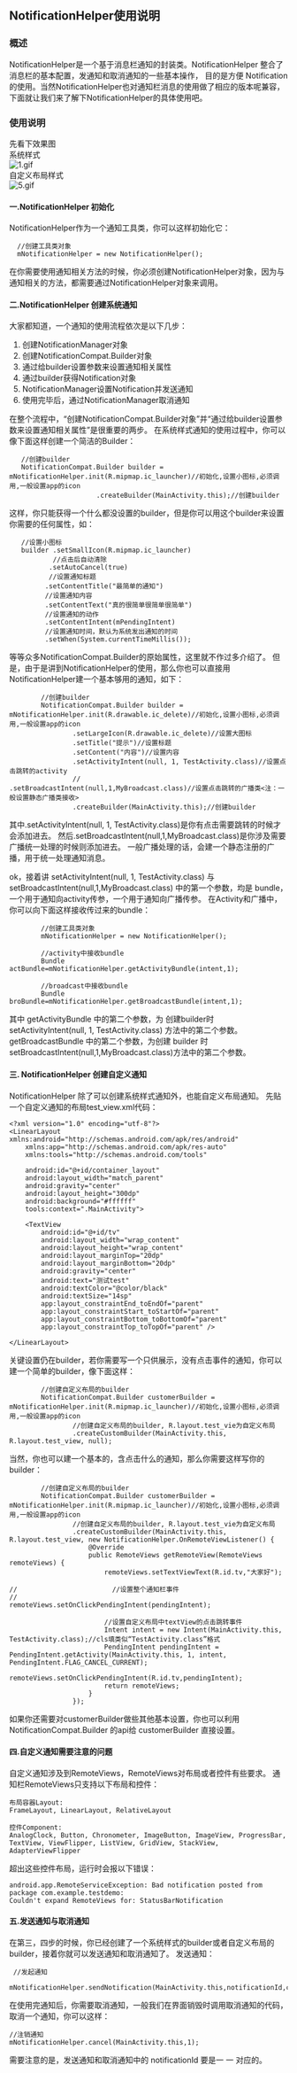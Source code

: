 ## NotificationHelper使用说明

### 概述
NotificationHelper是一个基于消息栏通知的封装类。NotificationHelper 整合了消息栏的基本配置，发通知和取消通知的一些基本操作，
目的是方便 Notification 的使用。当然NotificationHelper也对通知栏消息的使用做了相应的版本呢兼容，下面就让我们来了解下NotificationHelper的具体使用吧。

### 使用说明
先看下效果图  
系统样式  
![1.gif](https://upload-images.jianshu.io/upload_images/6127340-7f66c7ae03451d06.gif?imageMogr2/auto-orient/strip)  
自定义布局样式  
![5.gif](https://upload-images.jianshu.io/upload_images/6127340-3626f91420326101.gif?imageMogr2/auto-orient/strip)  

#### 一.NotificationHelper 初始化
NotificationHelper作为一个通知工具类，你可以这样初始化它：
```
  //创建工具类对象
  mNotificationHelper = new NotificationHelper();
```
在你需要使用通知相关方法的时候，你必须创建NotificationHelper对象，因为与通知相关的方法，都需要通过NotificationHelper对象来调用。
#### 二.NotificationHelper 创建系统通知
大家都知道，一个通知的使用流程依次是以下几步：
1. 创建NotificationManager对象
2. 创建NotificationCompat.Builder对象
3. 通过给builder设置参数来设置通知相关属性
4. 通过builder获得Notification对象
5. NotificationManager设置Notification并发送通知
6. 使用完毕后，通过NotificationManager取消通知

在整个流程中，“创建NotificationCompat.Builder对象”并“通过给builder设置参数来设置通知相关属性”是很重要的两步。
在系统样式通知的使用过程中，你可以像下面这样创建一个简洁的Builder：
```
   //创建builder
   NotificationCompat.Builder builder = mNotificationHelper.init(R.mipmap.ic_launcher)//初始化,设置小图标,必须调用,一般设置app的icon
                      .createBuilder(MainActivity.this);//创建builder
```
这样，你只能获得一个什么都没设置的builder，但是你可以用这个builder来设置你需要的任何属性，如：
```
   //设置小图标
   builder .setSmallIcon(R.mipmap.ic_launcher)
           //点击后自动清除
          .setAutoCancel(true)
          //设置通知标题
         .setContentTitle("最简单的通知")
         //设置通知内容
         .setContentText("真的很简单很简单很简单")
         //设置通知的动作
         .setContentIntent(mPendingIntent)
         //设置通知时间，默认为系统发出通知的时间
         .setWhen(System.currentTimeMillis());
```
等等众多NotificationCompat.Builder的原始属性，这里就不作过多介绍了。
但是，由于是讲到NotificationHelper的使用，那么你也可以直接用NotificationHelper建一个基本够用的通知，如下：
```
        //创建builder
        NotificationCompat.Builder builder = mNotificationHelper.init(R.drawable.ic_delete)//初始化,设置小图标,必须调用,一般设置app的icon
                .setLargeIcon(R.drawable.ic_delete)//设置大图标
                .setTitle("提示")//设置标题
                .setContent("内容")//设置内容
                .setActivityIntent(null, 1, TestActivity.class)//设置点击跳转的activity
                //                .setBroadcastIntent(null,1,MyBroadcast.class)//设置点击跳转的广播类<注：一般设置静态广播类接收>
                .createBuilder(MainActivity.this);//创建builder
```
其中.setActivityIntent(null, 1, TestActivity.class)是你有点击需要跳转的时候才会添加进去。
然后.setBroadcastIntent(null,1,MyBroadcast.class)是你涉及需要广播统一处理的时候则添加进去。
一般广播处理的话，会建一个静态注册的广播，用于统一处理通知消息。

ok，接着讲 setActivityIntent(null, 1, TestActivity.class) 与 setBroadcastIntent(null,1,MyBroadcast.class) 中的第一个参数，均是 bundle，一个用于通知向activity传参，一个用于通知向广播传参。
在Activity和广播中，你可以向下面这样接收传过来的bundle：
```
        //创建工具类对象
        mNotificationHelper = new NotificationHelper();

        //activity中接收bundle
        Bundle actBundle=mNotificationHelper.getActivityBundle(intent,1);

        //broadcast中接收bundle
        Bundle broBundle=mNotificationHelper.getBroadcastBundle(intent,1);
```
其中 getActivityBundle 中的第二个参数，为 创建builder时setActivityIntent(null, 1, TestActivity.class) 方法中的第二个参数。
getBroadcastBundle 中的第二个参数，为创建 builder 时 setBroadcastIntent(null,1,MyBroadcast.class)方法中的第二个参数。
#### 三. NotificationHelper 创建自定义通知
NotificationHelper 除了可以创建系统样式通知外，也能自定义布局通知。
先贴一个自定义通知的布局test_view.xml代码：
```
<?xml version="1.0" encoding="utf-8"?>
<LinearLayout xmlns:android="http://schemas.android.com/apk/res/android"
    xmlns:app="http://schemas.android.com/apk/res-auto"
    xmlns:tools="http://schemas.android.com/tools"

    android:id="@+id/container_layout"
    android:layout_width="match_parent"
    android:gravity="center"
    android:layout_height="300dp"
    android:background="#ffffff"
    tools:context=".MainActivity">

    <TextView
        android:id="@+id/tv"
        android:layout_width="wrap_content"
        android:layout_height="wrap_content"
        android:layout_marginTop="20dp"
        android:layout_marginBottom="20dp"
        android:gravity="center"
        android:text="测试test"
        android:textColor="@color/black"
        android:textSize="14sp"
        app:layout_constraintEnd_toEndOf="parent"
        app:layout_constraintStart_toStartOf="parent"
        app:layout_constraintBottom_toBottomOf="parent"
        app:layout_constraintTop_toTopOf="parent" />

</LinearLayout>
```
关键设置仍在builder，若你需要写一个只供展示，没有点击事件的通知，你可以建一个简单的builder，像下面这样：
```
        //创建自定义布局的builder
        NotificationCompat.Builder customerBuilder = mNotificationHelper.init(R.mipmap.ic_launcher)//初始化,设置小图标,必须调用,一般设置app的icon
                //创建自定义布局的builder, R.layout.test_vie为自定义布局
                .createCustomBuilder(MainActivity.this, R.layout.test_view, null);
```
当然，你也可以建一个基本的，含点击什么的通知，那么你需要这样写你的builder：
```
        //创建自定义布局的builder
        NotificationCompat.Builder customerBuilder = mNotificationHelper.init(R.mipmap.ic_launcher)//初始化,设置小图标,必须调用,一般设置app的icon
                //创建自定义布局的builder, R.layout.test_vie为自定义布局
                .createCustomBuilder(MainActivity.this, R.layout.test_view, new NotificationHelper.OnRemoteViewListener() {
                    @Override
                    public RemoteViews getRemoteView(RemoteViews remoteViews) {
                        remoteViews.setTextViewText(R.id.tv,"大家好");
                        
//                        //设置整个通知栏事件
//                        remoteViews.setOnClickPendingIntent(pendingIntent);

                        //设置自定义布局中textView的点击跳转事件
                        Intent intent = new Intent(MainActivity.this, TestActivity.class);//cls填类似“TestActivity.class”格式
                        PendingIntent pendingIntent = PendingIntent.getActivity(MainActivity.this, 1, intent, PendingIntent.FLAG_CANCEL_CURRENT);
                        remoteViews.setOnClickPendingIntent(R.id.tv,pendingIntent);
                        return remoteViews;
                    }
                });
```
如果你还需要对customerBuilder做些其他基本设置，你也可以利用NotificationCompat.Builder 的api给 customerBuilder 直接设置。
#### 四.自定义通知需要注意的问题
自定义通知涉及到RemoteViews，RemoteViews对布局或者控件有些要求。
通知栏RemoteViews只支持以下布局和控件：
```
布局容器Layout:
FrameLayout, LinearLayout, RelativeLayout
 
控件Component:
AnalogClock, Button, Chronometer, ImageButton, ImageView, ProgressBar, 
TextView, ViewFlipper, ListView, GridView, StackView, AdapterViewFlipper
```
超出这些控件布局，运行时会报以下错误：
```
android.app.RemoteServiceException: Bad notification posted from package com.example.testdemo: 
Couldn't expand RemoteViews for: StatusBarNotification
```
#### 五.发送通知与取消通知
在第三，四步的时候，你已经创建了一个系统样式的builder或者自定义布局的builder，接着你就可以发送通知和取消通知了。
发送通知：
```
 //发起通知
 mNotificationHelper.sendNotification(MainActivity.this,notificationId,customerBuilder);
```
在使用完通知后，你需要取消通知，一般我们在界面销毁时调用取消通知的代码，取消一个通知，你可以这样：
```
//注销通知
mNotificationHelper.cancel(MainActivity.this,1);
```
需要注意的是，发送通知和取消通知中的 notificationId 要是一 一 对应的。




